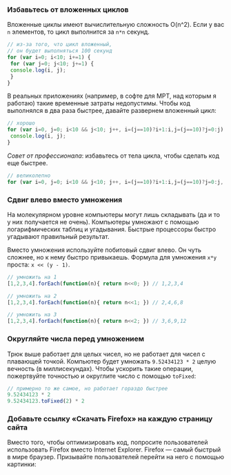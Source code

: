 ### Избавьтесь от вложенных циклов

Вложенные циклы имеют вычислительную сложность O(n^2). Если у вас `n` элементов, то цикл выполнится за `n*n` секунд.

```javascript
// из-за того, что цикл вложенный,
// он будет выполняться 100 секунд
for (var i=0; i<10; i+=1) {
 for (var j=0; j<10; j+=1) {
 console.log(i, j);
 }
}
```

В реальных приложениях (например, в софте для МРТ, над которым я работаю) такие временные затраты недопустимы. Чтобы код выполнялся в два раза быстрее, давайте развернем вложенный цикл:

```javascript
// хорошо
for (var i=0, j=0; i<10 && j<10; j++, i=(j==10)?i+1:i,j=(j==10)?j=0:j) {
 console.log(i, j);
}
```

_Совет от профессионала_: избавьтесь от тела цикла, чтобы сделать код еще быстрее.

```javascript
// великолепно
for (var i=0, j=0; i<10 && j<10; j++, i=(j==10)?i+1:i,j=(j==10)?j=0:j, console.log(i, j)) { }
```

### Сдвиг влево вместо умножения

На молекулярном уровне компьютеры могут лишь складывать (да и то у них получается не очень). Компьютеры умножают с помощью логарифмических таблиц и угадывания. Быстрые процессоры быстро угадывают правильный результат.

Вместо умножения используйте побитовый сдвиг влево. Он чуть сложнее, но к нему быстро привыкаешь. Формула для умножения `x*y` проста: `x << (y - 1)`.

```javascript
// умножить на 1
[1,2,3,4].forEach(function(n){ return n<<0; }) // 1,2,3,4

// умножить на 2
[1,2,3,4].forEach(function(n){ return n<<1; }) // 2,4,6,8

// умножить на 3
[1,2,3,4].forEach(function(n){ return n<<2; }) // 3,6,9,12
```

### Округляйте числа перед умножением

Трюк выше работает для целых чисел, но не работает для чисел с плавающей точкой. Компьютер будет умножать `9.52434123 * 2` целую вечность (в миллисекундах). Чтобы ускорить такие операции, пожертвуйте точностью и округлите число с помощью `toFixed`:

```javascript
// примерно то же самое, но работает гораздо быстрее
9.52434123 * 2
9.52434123.toFixed(2) * 2
```

### Добавьте ссылку «Скачать Firefox» на каждую страницу сайта

Вместо того, чтобы оптимизировать код, попросите пользователей использовать Firefox вместо Internet Explorer. Firefox — самый быстрый в мире браузер. Призывайте пользователей перейти на него с помощью картинки:

<img src="/images/ff.jpeg" alt="" />
